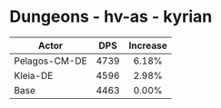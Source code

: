 # Dungeons - hv-as - kyrian
| Actor | DPS | Increase |
|---|:---:|:---:|
|Pelagos-CM-DE|4739|6.18%|
|Kleia-DE|4596|2.98%|
|Base|4463|0.00%|
